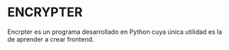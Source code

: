 # ENCRYPTER
Encrpter es un programa desarrollado en Python cuya única utilidad es la de aprender a
crear frontend.
